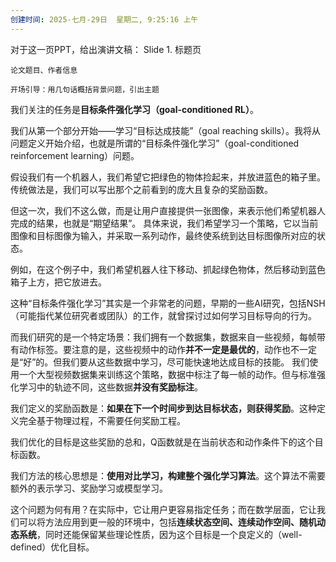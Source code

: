 ```yaml
---
创建时间: 2025-七月-29日  星期二, 9:25:16 上午
---
```



对于这一页PPT，给出演讲文稿：
Slide 1. 标题页

    论文题目、作者信息

    开场引导：用几句话概括背景问题，引出主题

















我们关注的任务是**目标条件强化学习（goal-conditioned RL）**。



我们从第一个部分开始——学习“目标达成技能”（goal reaching skills）。我将从问题定义开始介绍，也就是所谓的“目标条件强化学习”（goal-conditioned reinforcement learning）问题。

假设我们有一个机器人，我们希望它把绿色的物体捡起来，并放进蓝色的箱子里。传统做法是，我们可以写出那个之前看到的庞大且复杂的奖励函数。

但这一次，我们不这么做，而是让用户直接提供一张图像，来表示他们希望机器人完成的结果，也就是“期望结果”。
具体来说，我们希望学习一个策略，它以当前图像和目标图像为输入，并采取一系列动作，最终使系统到达目标图像所对应的状态。

例如，在这个例子中，我们希望机器人往下移动、抓起绿色物体，然后移动到蓝色箱子上方，把它放进去。

这种“目标条件强化学习”其实是一个非常老的问题，早期的一些AI研究，包括NSH（可能指代某位研究者或团队）的工作，就曾探讨过如何学习目标导向的行为。

而我们研究的是一个特定场景：我们拥有一个数据集，数据来自一些视频，每帧带有动作标签。要注意的是，这些视频中的动作**并不一定是最优的**，动作也不一定是“好”的。但我们要从这些数据中学习，尽可能快速地达成目标的技能。
我们使用一个大型视频数据集来训练这个策略，数据中标注了每一帧的动作。但与标准强化学习中的轨迹不同，这些数据**并没有奖励标注**。

我们定义的奖励函数是：**如果在下一个时间步到达目标状态，则获得奖励**。这种定义完全基于物理过程，不需要任何奖励工程。

我们优化的目标是这些奖励的总和，Q函数就是在当前状态和动作条件下的这个目标函数。

我们方法的核心思想是：**使用对比学习，构建整个强化学习算法**。这个算法不需要额外的表示学习、奖励学习或模型学习。





这个问题为何有用？在实际中，它让用户更容易指定任务；而在数学层面，它让我们可以将方法应用到更一般的环境中，包括**连续状态空间、连续动作空间、随机动态系统**，同时还能保留某些理论性质，因为这个目标是一个良定义的（well-defined）优化目标。